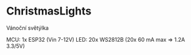 # ChristmasLights
Vánoční světýlka

MCU: 1x ESP32 (Vin 7-12V)
LED: 20x WS2812B (20x 60 mA max => 1.2A 3.3/5V)

